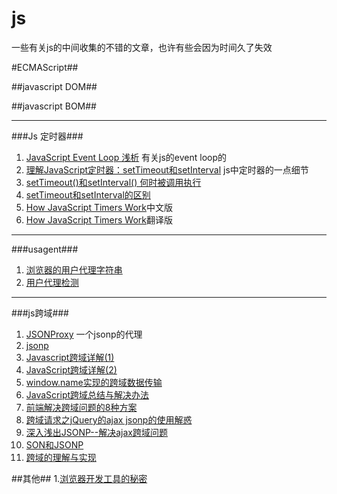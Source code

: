 js
================

一些有关js的中间收集的不错的文章，也许有些会因为时间久了失效

#ECMAScript##

##javascript DOM##

##javascript BOM##

- - - 
###Js 定时器###

1. [JavaScript Event Loop 浅析](http://heroicyang.com/2012/08/28/javascript-event-loop/) 有关js的event loop的
2. [理解JavaScript定时器：setTimeout和setInterval](http://heroicyang.com/2012/09/06/javascript-timers/) js中定时器的一点细节
3. [setTimeout()和setInterval() 何时被调用执行](http://www.cnblogs.com/dolphinX/archive/2013/04/05/2784933.html)
4. [setTimeout和setInterval的区别](http://www.jb51.net/article/26679.htm)
5. [How JavaScript Timers Work](http://ejohn.org/blog/how-javascript-timers-work/)中文版
6. [How JavaScript Timers Work](http://www.cnitblog.com/asfman/articles/55714.html)翻译版
- - -

###usagent###

1. [浏览器的用户代理字符串](http://www.cnblogs.com/zoho/archive/2012/04/06/2434777.html)
2. [用户代理检测](http://csspod.com/archives/user-agent-detection)

- - -
###js跨域###

1. [JSONProxy](https://jsonp.nodejitsu.com/) 一个jsonp的代理
2. [jsonp](http://bob.ippoli.to/archives/2005/12/05/remote-json-jsonp/)
3. [Javascript跨域详解(1)](http://rolfzhang.com/articles/346.html)
4. [JavaScript跨域详解(2)](http://rolfzhang.com/articles/380.html)
5. [window.name实现的跨域数据传输](http://www.cnblogs.com/rainman/archive/2011/02/21/1960044.html)
6. [JavaScript跨域总结与解决办法](http://www.cnblogs.com/rainman/archive/2011/02/20/1959325.html)
7. [前端解决跨域问题的8种方案](http://blog.csdn.net/tankpt/article/details/20463571)
8. [跨域请求之jQuery的ajax jsonp的使用解惑](http://www.cnblogs.com/know/archive/2011/10/09/2204005.html)
9. [深入浅出JSONP--解决ajax跨域问题](http://www.cnblogs.com/chopper/archive/2012/03/24/2403945.html)
10. [SON和JSONP](http://www.cnblogs.com/dowinning/archive/2012/04/19/json-jsonp-jquery.html)
11. [跨域的理解与实现](http://www.nowamagic.net/ajax/ajax_KonwHowToCrossDomain.php)

##其他##
1.[浏览器开发工具的秘密](http://jinlong.github.io/blog/2013/08/29/devtoolsecrets/)
